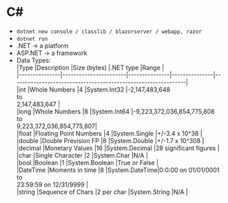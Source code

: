 # C#

- `dotnet new console / classlib / blazorserver / webapp, razor`
- `dotnet run`
- .NET -> a platform
- ASP.NET -> a framework
- Data Types:  
  |Type |Description |Size (bytes) |.NET type |Range |  
  |---------------|-----------------------|---------------|---------------|---------------------------------------------------------------|  
  |int |Whole Numbers |4 |System.Int32 |-2,147,483,648<br/>to<br/>2,147,483,647 |  
  |long |Whole Numbers |8 |System.Int64 |-9,223,372,036,854,775,808<br/>to<br/>9,223,372,036,854,775,807|  
  |float |Floating Point Numbers |4 |System.Single |+/-3.4 x 10^38 |  
  |double |Double Prevision FP |8 |System.Double |+/-1.7 x 10^308 |  
  |decimal |Monetary Values |16 |System.Decimal |28 significant figures |  
  |char |Single Character |2 |System.Char |N/A |  
  |bool |Boolean |1 |System.Boolean |True or False |  
  |DateTime |Moments in time |8 |System.DateTime|0:0:00 on 01/01/0001<br/>to<br/>23:59:59 on 12/31/9999 |  
  |string |Sequence of Chars |2 per char |System.String |N/A |
